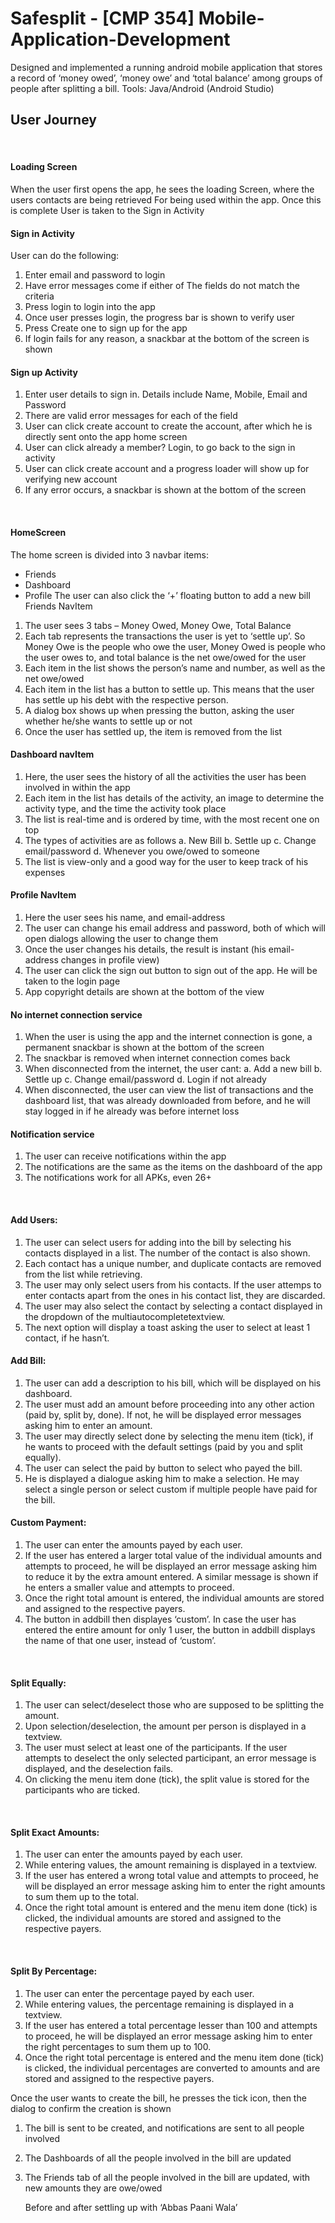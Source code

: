 # Safesplit - [CMP 354] Mobile-Application-Development
Designed and implemented a running android mobile application that stores a record of ‘money owed’, ‘money owe’ and ‘total balance’ among groups of people after splitting a bill. Tools: Java/Android (Android Studio)



## User Journey
 
#### Loading Screen

When the user first opens the app, he sees the loading
Screen, where the users contacts are being retrieved
For being used within the app. Once this is complete
User is taken to the Sign in Activity

#### Sign in Activity

User can do the following:
1.	Enter email and password to login
2.	Have error messages come if either of
The fields do not match the criteria
3.	Press login to login into the app
4.	Once user presses login, the progress bar is shown to verify user
5.	Press Create one to sign up for the app
6.	If login fails for any reason, a snackbar at the bottom of the screen is shown


 




#### Sign up Activity
1.	Enter user details to sign in. Details include Name, Mobile, Email and Password
2.	There are valid error messages for each of the field
3.	User can click create account to create the account, after which he is directly sent onto the app home screen
4.	User can click already a member? Login, to go back to the sign in activity
5.	User can click create account and a progress loader will show up for verifying new account
6.	If any error occurs, a snackbar is shown at the bottom of the screen
 
  


 












 
#### HomeScreen
The home screen is divided into 3 navbar items:
-	Friends
-	Dashboard
-	Profile
The user can also click the ‘+’ floating button to add a new bill
Friends NavItem
1.	The user sees 3 tabs – Money Owed, Money Owe, Total Balance
2.	Each tab represents the transactions the user is yet to ‘settle up’. So Money Owe is the people who owe the user, Money Owed is people who the user owes to, and total balance is the net owe/owed for the user
3.	Each item in the list shows the person’s name and number, as well as the net owe/owed
4.	Each item in the list has a button to settle up. This means that the user has settle up his debt with the respective person.
5.	A dialog box shows up when pressing the button, asking the user whether he/she wants to settle up or not
6.	Once the user has settled up, the item is removed from the list
  












#### Dashboard navItem
1.	Here, the user sees the history of all the activities the user has been involved in within the app
2.	Each item in the list has details of the activity, an image to determine the activity type, and the time the activity took place
3.	The list is real-time and is ordered by time, with the most recent one on top
4.	The types of activities are as follows
a.	New Bill
b.	Settle up
c.	Change email/password
d.	Whenever you owe/owed to someone
5.	The list is view-only and a good way for the user to keep track of his expenses





















#### Profile NavItem
1.	Here the user sees his name, and email-address
2.	The user can change his email address and password, both of which will open dialogs allowing the user to change them
3.	Once the user changes his details, the result is instant (his email-address changes in profile view)
4.	The user can click the sign out button to sign out of the app. He will be taken to the login page
5.	App copyright details are shown at the bottom of the view
 






#### No internet connection service
1.	When the user is using the app and the internet connection is gone, a permanent snackbar is shown at the bottom of the screen
2.	The snackbar is removed when internet connection comes back
3.	When disconnected from the internet, the user cant:
a.	Add a new bill
b.	Settle up
c.	Change email/password
d.	Login if not already
4.	When disconnected, the user can view the list of transactions and the dashboard list, that was already downloaded from before, and he will stay logged in if he already was before internet loss
























#### Notification service
1.	The user can receive notifications within the app
2.	The notifications are the same as the items on the dashboard of the app
3.	The notifications work for all APKs, even 26+

























 
#### Add Users:

1.	The user can select users for adding into the bill by selecting his contacts displayed in a list. The number of the contact is also shown.
2.	Each contact has a unique number, and duplicate contacts are removed from the list while retrieving.
3.	The user may only select users from his contacts. If the user attemps to enter contacts apart from the ones in his contact list, they are discarded.
4.	The user may also select the contact by selecting a contact displayed in the dropdown of the multiautocompletetextview.  
5.	The next option will display a toast asking the user to select at least 1 contact, if he hasn’t.
 
 
#### Add Bill:

1.	The user can add a description to his bill, which will be displayed on his dashboard.
2.	The user must add an amount before proceeding into any other action (paid by, split by, done). If not, he will be displayed error messages asking him to enter an amount.
3.	The user may directly select done by selecting the menu item (tick), if he wants to proceed with the default settings (paid by you and split equally).
4.	The user can select the paid by button to select who payed the bill.
5.	He is displayed a dialogue asking him to make a selection. He may select a single person or select custom if multiple people have paid for the bill.
 
#### Custom Payment:

1.	The user can enter the amounts payed by each user.
2.	If the user has entered a larger total value of the individual amounts and attempts to proceed, he will be displayed an error message asking him to reduce it by the extra amount entered. A similar message is shown if he enters a smaller value and attempts to proceed.
3.	Once the right total amount is entered, the individual amounts are stored and assigned to the respective payers.
4.	The button in addbill then displayes ‘custom’. In case the user has entered the entire amount for only 1 user, the button in addbill displays the name of that one user, instead of ‘custom’.






 

#### Split Equally:

1.	The user can select/deselect those who are supposed to be splitting the amount.
2.	Upon selection/deselection, the amount per person is displayed in a textview.
3.	The user must select at least one of the participants. If the user attempts to deselect the only selected participant, an error message is displayed, and the deselection fails.
4.	On clicking the menu item done (tick), the split value is stored for the participants who are ticked.









 

#### Split Exact Amounts:

1.	The user can enter the amounts payed by each user.
2.	While entering values, the amount remaining is displayed in a textview.
3.	If the user has entered a wrong total value and attempts to proceed, he will be displayed an error message asking him to enter the right amounts to sum them up to the total.
4.	Once the right total amount is entered and the menu item done (tick) is clicked, the individual amounts are stored and assigned to the respective payers.






  

#### Split By Percentage:

1.	The user can enter the percentage payed by each user.
2.	While entering values, the percentage remaining is displayed in a textview.
3.	If the user has entered a total percentage lesser than 100 and attempts to proceed, he will be displayed an error message asking him to enter the right percentages to sum them up to 100.
4.	Once the right total percentage is entered and the menu item done (tick) is clicked, the individual percentages are converted to amounts and are stored and assigned to the respective payers.


































Once the user wants to create the bill, he presses the tick icon, then the dialog to confirm the creation is shown
1.	The bill is sent to be created, and notifications are sent to all people involved
2.	The Dashboards of all the people involved in the bill are updated
3.	The Friends tab of all the people involved in the bill are updated, with new amounts they are owe/owed

















  
	Before and after settling up with ‘Abbas Paani Wala’
